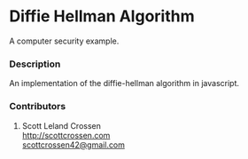 # Diffie Hellman Algorithm

A computer security example.

### Description

An implementation of the diffie-hellman algorithm in javascript.

### Contributors

1. Scott Leland Crossen  
<http://scottcrossen.com>  
<scottcrossen42@gmail.com>  
